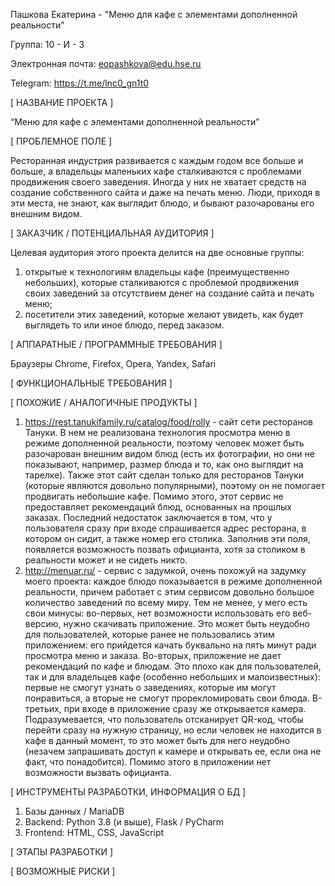 Пашкова Екатерина - "Меню для кафе с элементами дополненной реальности"

Группа: 10 - И - 3

Электронная почта: eopashkova@edu.hse.ru

Telegram: https://t.me/lnc0_gn1t0

[ НАЗВАНИЕ ПРОЕКТА ]

“Меню для кафе с элементами дополненной реальности”

[ ПРОБЛЕМНОЕ ПОЛЕ ]

Ресторанная индустрия развивается с каждым годом все больше и больше, а владельцы маленьких кафе сталкиваются с проблемами продвижения своего заведения. Иногда у них не хватает средств на создание собственного сайта и даже на печать меню. Люди, приходя в эти места, не знают, как выглядит блюдо, и бывают разочарованы его внешним видом.

[ ЗАКАЗЧИК / ПОТЕНЦИАЛЬНАЯ АУДИТОРИЯ ]

Целевая аудитория этого проекта делится на две основные группы:
1) открытые к технологиям владельцы кафе (преимущественно небольших), которые сталкиваются с проблемой продвижения своих заведений за отсутствием денег на создание сайта и печать меню;
2) посетители этих заведений, которые желают увидеть, как будет выглядеть то или иное блюдо, перед заказом.

[ АППАРАТНЫЕ / ПРОГРАММНЫЕ ТРЕБОВАНИЯ ]

Браузеры Chrome, Firefox, Opera, Yandex, Safari

[ ФУНКЦИОНАЛЬНЫЕ ТРЕБОВАНИЯ ]



[ ПОХОЖИЕ / АНАЛОГИЧНЫЕ ПРОДУКТЫ ]

1) https://rest.tanukifamily.ru/catalog/food/rolly - сайт сети ресторанов Тануки. В нем не реализована технология просмотра меню в режиме дополненной реальности, поэтому человек может быть разочарован внешним видом блюд (есть их фотографии, но они не показывают, например, размер блюда и то, как оно выглядит на тарелке). Также этот сайт сделан только для ресторанов Тануки (которые являются довольно популярными), поэтому он не помогает продвигать небольшие кафе. Помимо этого, этот сервис не предоставляет рекомендаций блюд, основанных на прошлых заказах. Последний недостаток заключается в том, что у пользователя сразу при входе спрашивается адрес ресторана, в котором он сидит, а также номер его столика. Заполнив эти поля, появляется возможность позвать официанта, хотя за столиком в реальности может и не сидеть никто.
2) http://menuar.ru/ - сервис с задумкой, очень похожуй на задумку моего проекта: каждое блюдо показывается в режиме дополненной реальности, причем работает с этим сервисом довольно большое количество заведений по всему миру. Тем не менее, у мего есть свои минусы: во-первых, нет возможности использовать его веб-версию, нужно скачивать приложение. Это может быть неудобно для пользователей, которые ранее не пользовались этим приложением: его прийдется качать буквально на пять минут ради просмотра меню и заказа. Во-вторых, приложение не дает рекомендаций по кафе и блюдам. Это плохо как для пользователей, так и для владельцев кафе (особенно небольших и малоизвестных): первые не смогут узнать о заведениях, которые им могут понравиться, а вторые не смогут прорекломировать свои блюда. В-третьих, при входе в приложение сразу же открывается камера. Подразумевается, что пользователь отсканирует QR-код, чтобы перейти сразу на нужную страницу, но если человек не находится в кафе в данный момент, то это может быть для него неудобно (незачем запрашивать доступ к камере и открывать ее, если она не факт, что понадобится). Помимо этого в приложении нет возможности вызвать официанта.

[ ИНСТРУМЕНТЫ РАЗРАБОТКИ, ИНФОРМАЦИЯ О БД ]

1) Базы данных / MariaDB
2) Backend:
        Python 3.8 (и выше), Flask / PyCharm
3) Frontend: HTML, CSS, JavaScript

[ ЭТАПЫ РАЗРАБОТКИ ]



[ ВОЗМОЖНЫЕ РИСКИ ]

